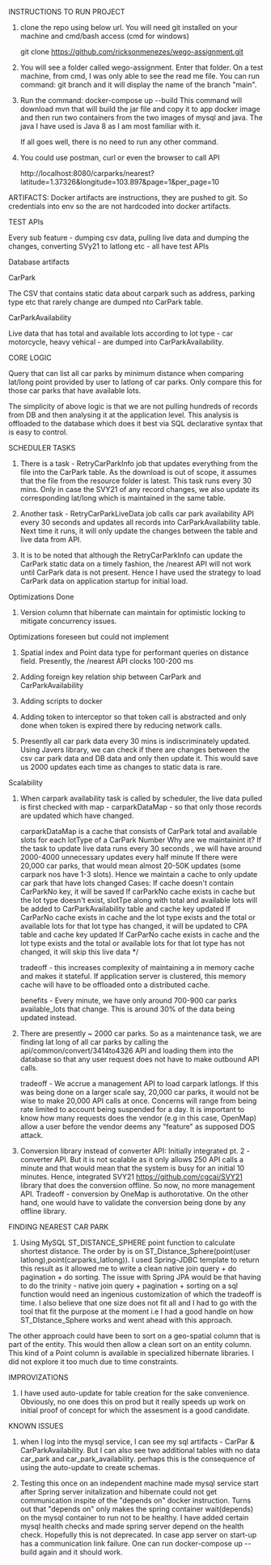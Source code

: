 
 INSTRUCTIONS TO RUN PROJECT
1. clone the repo using below url. You will need git installed on your machine and cmd/bash access  (cmd for windows)

    git clone https://github.com/ricksonmenezes/wego-assignment.git

2. You will see a folder called wego-assignment. Enter that folder. On a test machine, from cmd, I was only able to see the read me file. 
    You can run command: 
        git branch 
    and it will display the name of the branch "main". 

3. Run the command: docker-compose up --build
    This command will download mvn that will build the jar file and copy it to app docker image and then run two containers from the two images
    of mysql and java. The java I have used is Java 8 as I am most familiar with it.
    
    If all goes well, there is no need to run any other command.
    
4. You could use postman, curl or even the browser to call API 
    
    http://localhost:8080/carparks/nearest?latitude=1.37326&longitude=103.897&page=1&per_page=10       


 ARTIFACTS:
 Docker artifacts are instructions, they are pushed to git. So credentials into env so the are not hardcoded into docker artifacts. 
 
 TEST APIs
 
 Every sub feature - dumping csv data, pulling live data and dumping the changes, converting SVy21 to latlong etc - all have test APIs
 
 
 
 Database artifacts 
  
 CarPark
 
 The CSV that contains static data about carpark such as address, parking type etc that rarely change are dumped nto CarPark table. 
 
 CarParkAvailability
 
 Live data that has total and available lots according to lot type - car motorcycle, heavy vehical - are dumped into CarParkAvailability. 
 
 CORE LOGIC
 
 Query that can list all car parks by minimum distance when comparing lat/long point provided by user to latlong of car parks. Only compare this for 
 those car parks that have available lots.
 
 The simplicity of above logic is that we are not pulling hundreds of records from DB  and then analysing it at the application level.
  This analysis is offloaded to the database which does it best via SQL declarative syntax that is easy to control. 
 
 

SCHEDULER TASKS

1. There is a task - RetryCarParkInfo job that updates everything from the file into the CarPark table. As the download is out of scope, it assumes
   that the file from the resource folder is latest. This task runs every 30 mins. Only in case the SVY21 of any record changes, we also update its
   corresponding lat/long which is maintained in the same table.
   
2. Another task - RetryCarParkLiveData job calls car park availability API every 30 seconds and updates all records into CarParkAvailability table. 
   Next time it runs, it will only update the changes between the table and live data from API.
   
3. It is to be noted that although the RetryCarParkInfo can update the CarPark static data on a timely fashion, the /nearest API will not work 
   until CarPark data is not present. Hence I have used the strategy to load CarPark data on application startup for initial load.   
 

Optimizations Done

1. Version column that hibernate can maintain for optimistic locking to mitigate concurrency issues. 
 

Optimizations foreseen but could not implement

1. Spatial index and Point data type for performant queries on distance field. Presently,  the /nearest API clocks 100-200 ms

2. Adding foreign key relation ship between CarPark and CarParkAvailability

3. Adding scripts to docker  

4. Adding token to interceptor so that token call is abstracted and only done when token is expired there by reducing network calls.

5. Presently all car park data every 30 mins is indiscriminately updated. Using Javers library, we can check if there are changes between
   the csv car park data and DB data and only then update it. This would save us 2000 updates each time as changes to static data is rare.  


Scalability   
 
 1. When carpark availability task is called by scheduler, the live data pulled is first checked with map  - carparkDataMap - so that only those records are updated which have changed. 
 
    carparkDataMap is a cache that consists of CarPark total and available slots for each lotType of a CarPark Number
        Why are we maintainint it? If the task to update live data runs every 30 seconds , we will have around 2000-4000 unnecessary updates every half minute 
       If there were 20,000 car parks, that would mean almost 20-50K updates (some carpark nos have 1-3 slots). Hence we maintain a cache to only update car park that have lots changed 
      Cases: If cache doesn't contain CarParkNo key, it will be saved
             If carParkNo cache exists in cache but the lot type doesn't exist, slotTpe along with total and available lots will be added to CarParkAvailability  table and cache key updated
              If CarParNo cache exists in cache and the lot type exists and the total or available lots for that lot type has changed, it will be updated to CPA table and cache key updated
              If CarParNo cache exists in cache and the lot type exists and the total or available lots for that lot type has not changed, it will skip this live data */

    tradeoff - this increases complexity of maintaining a in memory cache and makes it stateful. If application server is clustered, this memory cache will have to be offloaded onto a distributed cache. 
 
    benefits - Every minute, we have only around 700-900 car parks available_lots that change. This is around 30% of the data being updated instead.  
 
 2. There are presently ~ 2000 car parks. So as a maintenance task, we are finding lat long of all car parks by calling the api/common/convert/3414to4326 API and loading them into the database so that any user request does not have to make outbound API calls.
 
    tradeoff - We accrue a management API to load carpark latlongs. If this was being done on a larger scale say, 20,000 car parks, it would not be wise to make 20,000 API calls at once. 
    Concerns will range from being rate limited to account being suspended for a day. It is important to know how many requests does the vendor (e.g in this case, OpenMap) allow a user before the
    vendor deems any "feature" as supposed DOS attack.     
  
 3. Conversion library instead of converter API: Initially integrated pt. 2 - converter API. But it is not scalable as it only allows 250 API calls a minute and that would mean that the system is busy for an initial 10 minutes. 
    Hence, integrated SVY21 https://github.com/cgcai/SVY21 library that does the conversion offline. So now, no more management API. 
    Tradeoff - conversion by OneMap  is authorotative. On the other hand, one would have to validate the conversion being done by any offline library. 
    
 FINDING NEAREST CAR PARK   
    
 1. Using MySQL ST_DISTANCE_SPHERE point function to calculate shortest distance. The order by is on ST_Distance_Sphere(point(user latlong),point(carparks_latlong)). I used Spring-JDBC template
 to return this result as it allowed me to write a clean native join  query + do pagination + do sorting. The issue with Spring JPA would be that having to do the trinity - 
  native join query + pagination + sorting on a sql function would need an ingenious customization of which the tradeoff is time. I also believe that one size does not fit all
  and I had to go with the tool that fit the purpose at the moment i.e I had a good handle on how ST_DIstance_Sphere works and went ahead with this approach. 
  
  The other approach could have been to sort on a geo-spatial column that is part of the entity. This would then allow a clean sort on an entity column. This kind of a 
  Point column is available in specialized hibernate libraries. I did not explore it too much due to time constraints.
  
  IMPROVIZATIONS
  
 1. I have used auto-update for table creation for the sake convenience. Obviously, no one does this on prod but it really speeds up work on initial proof of concept for which
    the assesment is a good candidate.
    
  
  KNOWN ISSUES
  
 1. when I log into the mysql service, I can see my sql artifacts - CarPar & CarParkAvailability. But I can also see two additional tables 
    with no data car_park and car_park_availability. perhaps this is the consequence of using the auto-update to create schemas. 
 
 2. Testing this once on an independent machine made mysql service start after Spring server initalization and hibernate could not get 
    communication inspite of the "depends on" docker instruction. Turns out that "depends on" only makes the spring container wait(depends)
     on the mysql container to run not to be healthy. I have added certain mysql health checks and made spring server depend on the health
     check. Hopefully this is not deprecated. In case app server on start-up has a communication link failure. One can run 
     docker-compose up --build again and it should work. 